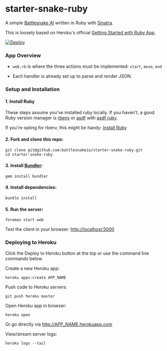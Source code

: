 # starter-snake-ruby

A simple [Battlesnake AI](http://battlesnake.io) written in Ruby with [Sinatra](http://www.sinatrarb.com/).

This is loosely based on Heroku's official [Getting Started with Ruby App](https://github.com/heroku/ruby-getting-started).

[![Deploy](https://www.herokucdn.com/deploy/button.png)](https://heroku.com/deploy)

### App Overview

- `web.rb` is where the three actions must be implemented: `start`, `move`, `end`

- Each handler is already set up to parse and render JSON.

### Setup and Installation


#### 1. Install Ruby

These steps assume you've installed ruby locally. If you haven't, a good Ruby version manager is [rbenv](https://github.com/rbenv/rbenv) or [asdf](https://github.com/asdf-vm/asdf) with [asdf ruby](https://github.com/asdf-vm/asdf-ruby). 

If you're opting for rbenv, this might be handy: [Install Ruby](https://jasoncharnes.com/install-ruby)


#### 2. Fork and clone this repo:

```
git clone git@github.com:battlesnakeio/starter-snake-ruby.git
cd starter-snake-ruby
```

#### 3. Install [Bundler](https://bundler.io/):

```
gem install bundler
```

#### 4. Install dependencies:

```
bundle install
```

#### 5. Run the server:

```
foreman start web
```

Test the client in your browser: [http://localhost:5000](http://localhost:5000)


### Deploying to Heroku

Click the Deploy to Heroku button at the top or use the command line commands below.

Create a new Heroku app:

```
heroku apps:create APP_NAME
```

Push code to Heroku servers:

```
git push heroku master
```

Open Heroku app in browser:

```
heroku open
```

Or go directly via http://APP_NAME.herokuapp.com

View/stream server logs:

```
heroku logs --tail
```
